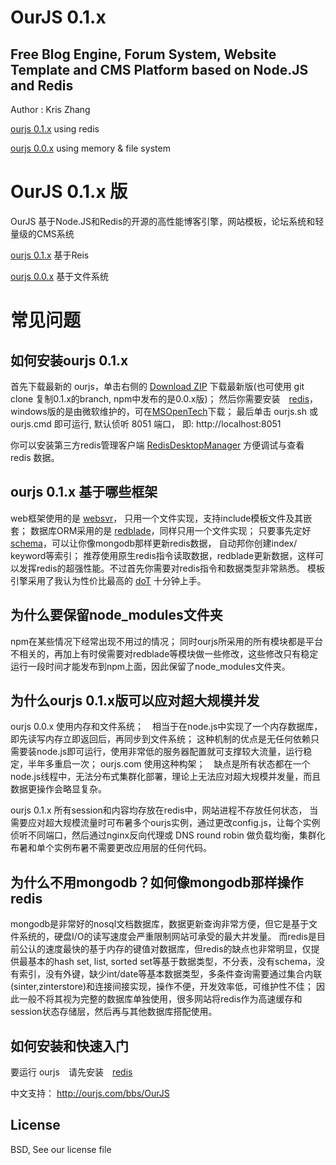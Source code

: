 OurJS 0.1.x
====

Free Blog Engine, Forum System, Website Template and CMS Platform based on Node.JS and Redis
----

Author : Kris Zhang

[ourjs 0.1.x](https://github.com/newghost/ourjs/tree/0.1.x) using redis

[ourjs 0.0.x](https://github.com/newghost/ourjs/tree/0.0.x) using memory & file system



OurJS 0.1.x 版
====

OurJS 基于Node.JS和Redis的开源的高性能博客引擎，网站模板，论坛系统和轻量级的CMS系统

[ourjs 0.1.x](https://github.com/newghost/ourjs/tree/0.1.x) 基于Reis

[ourjs 0.0.x](https://github.com/newghost/ourjs/tree/0.0.x) 基于文件系统


常见问题
====




如何安装ourjs 0.1.x
----

首先下载最新的 ourjs，单击右侧的 [Download ZIP](https://github.com/newghost/ourjs/archive/0.1.x.zip) 下载最新版(也可使用 git clone 复制0.1.x的branch, npm中发布的是0.0.x版)； 然后你需要安装　[redis](http://redis.io)，windows版的是由微软维护的，可在[MSOpenTech](https://github.com/MSOpenTech/redis)下载； 最后单击 ourjs.sh 或 ourjs.cmd 即可运行, 默认侦听 8051 端口， 即: http://localhost:8051


你可以安装第三方redis管理客户端 [RedisDesktopManager](http://redisdesktop.com/) 方便调试与查看 redis 数据。





ourjs 0.1.x 基于哪些框架
----

web框架使用的是 [websvr](https://github.com/newghost/websvr)， 只用一个文件实现，支持include模板文件及其嵌套； 
数据库ORM采用的是 [redblade](https://github.com/newghost/redblade)，同样只用一个文件实现； 只要事先定好[schema](https://github.com/newghost/ourjs/tree/0.1.x/schema)，可以让你像mongodb那样更新redis数据， 自动邦你创建index/ keyword等索引； 推荐使用原生redis指令读取数据，redblade更新数据，这样可以发挥redis的超强性能。不过首先你需要对redis指令和数据类型非常熟悉。
模板引擎采用了我认为性价比最高的 [doT](http://olado.github.io/doT/) 十分钟上手。


为什么要保留node_modules文件夹
----

npm在某些情况下经常出现不用过的情况； 同时ourjs所采用的所有模块都是平台不相关的，再加上有时侯需要对redblade等模块做一些修改，这些修改只有稳定运行一段时间才能发布到npm上面，因此保留了node_modules文件夹。



为什么ourjs 0.1.x版可以应对超大规模并发
----

ourjs 0.0.x 使用内存和文件系统；　相当于在node.js中实现了一个内存数据库，即先读写内存立即返回后，再同步到文件系统； 这种机制的优点是无任何依赖只需要装node.js即可运行，使用非常低的服务器配置就可支撑较大流量，运行稳定，半年多重启一次； ourjs.com 使用这种构架；　缺点是所有状态都在一个node.js线程中，无法分布式集群化部署，理论上无法应对超大规模并发量，而且数据更操作会略显复杂。

ourjs 0.1.x 所有session和内容均存放在redis中，网站进程不存放任何状态， 当需要应对超大规模流量时可布暑多个ourjs实例，通过更改config.js，让每个实例侦听不同端口，然后通过nginx反向代理或 DNS round robin 做负载均衡，集群化布暑和单个实例布暑不需要更改应用层的任何代码。


为什么不用mongodb？如何像mongodb那样操作redis
----

mongodb是非常好的nosql文档数据库，数据更新查询非常方便，但它是基于文件系统的，硬盘I/O的读写速度会严重限制网站可承受的最大并发量。
而redis是目前公认的速度最快的基于内存的键值对数据库，但redis的缺点也非常明显，仅提供最基本的hash set, list, sorted set等基于数据类型，不分表，没有schema，没有索引，没有外键，缺少int/date等基本数据类型，多条件查询需要通过集合内联(sinter,zinterstore)和连接间接实现，操作不便，开发效率低，可维护性不佳； 因此一般不将其视为完整的数据库单独使用，很多网站将redis作为高速缓存和session状态存储层，然后再与其他数据库搭配使用。 




如何安装和快速入门
----

要运行 ourjs　请先安装　[redis](http://redis.io)

中文支持： http://ourjs.com/bbs/OurJS




















License
----

BSD, See our license file
